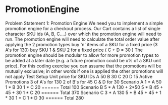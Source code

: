 # PromotionEngine
Problem Statement 1: Promotion Engine
We need you to implement a simple promotion engine for a checkout process. Our Cart contains a list of single character SKU ids (A, B, C....) over which the promotion engine will need to run.
The promotion engine will need to calculate the total order value after applying the 2 promotion types
buy 'n' items of a SKU for a fixed price (3 A's for 130) buy SKU 1 & SKU 2 for a fixed price ( C + D = 30 )
The promotion engine should be modular to allow for more promotion types to be added at a later date (e.g. a future promotion could be x% of a SKU unit price). For this coding exercise you can assume that the promotions will be mutually exclusive; in other words if one is applied the other promotions will not apply
Test Setup
Unit price for SKU IDs A      50 B      30 C      20 D      15
Active Promotions 3 of A's for 130 2 of B's for 45 C & D for 30
Scenario A 1 * A     50 1 * B     30 1 * C     20 ====== Total     100
Scenario B 5 * A     130 + 2*50 5 * B     45 + 45 + 30 1 * C     20 ====== Total     370
Scenario C 3 * A     130 5 * B     45 + 45 + 1 * 30 1 * C     1 * D     30 ====== Total     280
